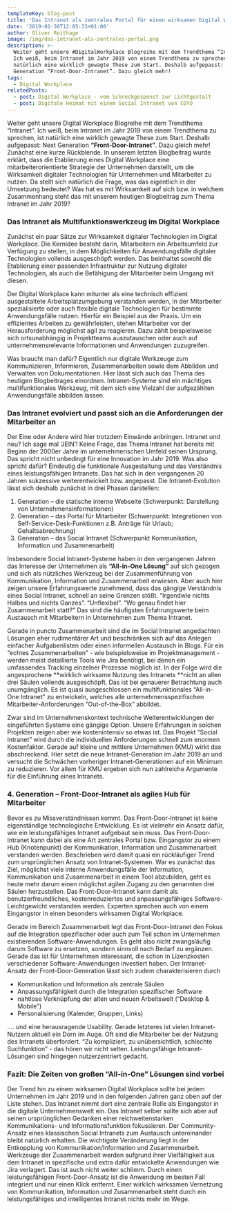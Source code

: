 ```yaml
---
templateKey: blog-post
title: 'Das Intranet als zentrales Portal für einen wirksamen Digital Workplace '
date: '2019-01-30T12:05:33+01:00'
author: Oliver Reithage
image: /img/das-intranet-als-zentrales-portal.png
description: >-
  Weiter geht unsere #DigitalWorkplace Blogreihe mit dem Trendthema “Intranet”.
  Ich weiß, beim Intranet im Jahr 2019 von einem Trendthema zu sprechen, ist
  natürlich eine wirklich gewagte These zum Start. Deshalb aufgepasst: Next
  Generation “Front-Door-Intranet”. Dazu gleich mehr! 
tags:
  - Digital Workplace
relatedPosts:
  - post: Digital Workplace - vom Schreckgespenst zur Lichtgestalt
  - post: Digitale Heimat mit einem Social Intranet von COYO
---
```

Weiter geht unsere Digital Workplace Blogreihe mit dem Trendthema “Intranet”. Ich weiß, beim Intranet im Jahr 2019 von einem Trendthema zu sprechen, ist natürlich eine wirklich gewagte These zum Start. Deshalb aufgepasst: Next Generation **“Front-Door-Intranet”**. Dazu gleich mehr! Zunächst eine kurze Rückblende. In unserem letzten Blogbeitrag wurde erklärt, dass die Etablierung eines Digital Workplace eine mitarbeiterorientierte Strategie der Unternehmen darstellt, um die Wirksamkeit digitaler Technologien für Unternehmen und Mitarbeiter zu nutzen. Da stellt sich natürlich die Frage, was das eigentlich in der Umsetzung bedeutet? Was hat es mit Wirksamkeit auf sich bzw. in welchem Zusammenhang steht das mit unserem heutigen Blogbeitrag zum Thema Intranet im Jahr 2019?

### Das Intranet als Multifunktionswerkzeug im Digital Workplace

Zunächst ein paar Sätze zur Wirksamkeit digitaler Technologien im Digital Workplace. Die Kernidee besteht darin, Mitarbeitern ein Arbeitsumfeld zur Verfügung zu stellen, in dem Möglichkeiten für Anwendungsfälle digitaler Technologien vollends ausgeschöpft werden. Das beinhaltet sowohl die Etablierung einer passenden Infrastruktur zur Nutzung digitaler Technologien, als auch die Befähigung der Mitarbeiter beim Umgang mit diesen.

Der Digital Workplace kann mitunter als eine technisch effizient ausgestaltete Arbeitsplatzumgebung verstanden werden, in der Mitarbeiter spezialisierte oder auch flexible digitale Technologien für bestimmte Anwendungsfälle nutzen. Hierfür ein Beispiel aus der Praxis. Um ein effizientes Arbeiten zu gewährleisten, stehen Mitarbeiter vor der Herausforderung möglichst agil zu reagieren. Dazu zählt beispielsweise sich ortsunabhängig in Projektteams auszutauschen oder auch auf unternehmensrelevante Informationen und Anwendungen zuzugreifen. 

Was braucht man dafür? Eigentlich nur digitale Werkzeuge zum Kommunizieren, Informieren, Zusammenarbeiten sowie dem Abbilden und Verwalten von Dokumentationen. Hier lässt sich auch das Thema des heutigen Blogbeitrages einordnen. Intranet-Systeme sind ein mächtiges multifunktionales Werkzeug, mit dem sich eine Vielzahl der aufgezählten Anwendungsfälle abbilden lassen. 

### Das Intranet evolviert und passt sich an die Anforderungen der Mitarbeiter an

Der Eine oder Andere wird hier trotzdem Einwände anbringen. Intranet und neu? Ich sage mal ‘JEIN’! Keine Frage, das Thema Intranet hat bereits mit Beginn der 2000er Jahre im unternehmerischen Umfeld seinen Ursprung. Das spricht nicht unbedingt für eine Innovation im Jahr 2019. Was also spricht dafür? Eindeutig die funktionale Ausgestaltung und das Verständnis eines leistungsfähigen Intranets. Das hat sich in den vergangenen 20 Jahren sukzessive weiterentwickelt bzw. angepasst. Die Intranet-Evolution lässt sich deshalb zunächst in drei Phasen darstellen: 

1. Generation – die statische interne Webseite (Schwerpunkt: Darstellung von Unternehmensinformationen)                                                                                                                                              
2. Generation – das Portal für Mitarbeiter (Schwerpunkt: Integrationen von Self-Service-Desk-Funktionen z.B. Anträge für Urlaub; Gehaltsabrechnung)                                                    
3. Generation – das Social Intranet (Schwerpunkt Kommunikation, Information und Zusammenarbeit)

Insbesondere Social Intranet-Systeme haben in den vergangenen Jahren das Interesse der Unternehmen als **“All-in-One Lösung”** auf sich gezogen und sich als nützliches Werkzeug bei der Zusammenführung von Kommunikation, Information und Zusammenarbeit erwiesen. Aber auch hier zeigen unsere Erfahrungswerte zunehmend, dass das gängige Verständnis eines Social Intranet, schnell an seine Grenzen stößt. “Irgendwie nichts Halbes und nichts Ganzes”. “Unflexibel”. “Wo genau findet hier Zusammenarbeit statt?” Das sind die häufigsten Erfahrungswerte beim Austausch mit Mitarbeitern in Unternehmen zum Thema Intranet. 

Gerade in puncto Zusammenarbeit sind die im Social Intranet angedachten Lösungen eher rudimentärer Art und beschränken sich auf das Anlegen einfacher Aufgabenlisten oder einen informellen Austausch in Blogs. Für ein “echtes Zusammenarbeiten” - wie beispielsweise im Projektmanagement - werden meist detaillierte Tools wie Jira benötigt, bei denen ein umfassendes Tracking einzelner Prozesse möglich ist. In der Folge wird die angesprochene **wirklich wirksame Nutzung des Intranets **nicht an allen drei Säulen vollends ausgeschöpft. Das ist bei genauerer Betrachtung auch unumgänglich. Es ist quasi ausgeschlossen ein multifunktionales “All-in-One Intranet” zu entwickeln, welches alle unternehmensspezifischen Mitarbeiter-Anforderungen “Out-of-the-Box” abbildet. 

Zwar sind im Unternehmenskontext technische Weiterentwicklungen der eingeführten Systeme eine gängige Option. Unsere Erfahrungen in solchen Projekten zeigen aber wie kostenintensiv so etwas ist. Das Projekt “Social Intranet” wird durch die individuellen Anforderungen schnell zum enormen Kostenfaktor. Gerade auf kleine und mittlere Unternehmen (KMU) wirkt das abschreckend. Hier setzt die neue Intranet-Generation im Jahr 2019 an und versucht die Schwächen vorheriger Intranet-Generationen auf ein Minimum zu reduzieren. Vor allem für KMU ergeben sich nun zahlreiche Argumente für die Einführung eines Intranets. 

### 4. Generation – Front-Door-Intranet als agiles Hub für Mitarbeiter

Bevor es zu Missverständnissen kommt. Das Front-Door-Intranet ist keine eigenständige technologische Entwicklung. Es ist vielmehr ein Ansatz dafür, wie ein leistungsfähiges Intranet aufgebaut sein muss. Das Front-Door-Intranet kann dabei als eine Art zentrales Portal bzw. Eingangstor zu einem Hub (Knotenpunkt) der Kommunikation, Information und Zusammenarbeit verstanden werden. Beschrieben wird damit quasi ein rückläufiger Trend zum ursprünglichen Ansatz von Intranet-Systemen. War es zunächst das Ziel, möglichst viele interne Anwendungsfälle der Information, Kommunikation und Zusammenarbeit in einem Tool abzubilden, geht es heute mehr darum einen möglichst agilen Zugang zu den genannten drei Säulen herzustellen. Das Front-Door-Intranet kann damit als benutzerfreundliches, kostenreduziertes und anpassungsfähiges Software-Leichtgewicht verstanden werden. Experten sprechen auch von einem Eingangstor in einen besonders wirksamen Digital Workplace. 

Gerade im Bereich Zusammenarbeit legt das Front-Door-Intranet den Fokus auf die Integration spezifischer oder auch zum Teil schon im Unternehmen existierenden Software-Anwendungen. Es geht also nicht zwangsläufig darum Software zu ersetzen, sondern sinnvoll nach Bedarf zu ergänzen. Gerade das ist für Unternehmen interessant, die schon in Lizenzkosten verschiedener Software-Anwendungen investiert haben. Der Intranet-Ansatz der Front-Door-Generation lässt sich zudem charakterisieren durch 

* Kommunikation und Information als zentrale Säulen 
* Anpassungsfähigkeit durch die Integration spezifischer Software 
* nahtlose Verknüpfung der alten und neuen Arbeitswelt (“Desktop & Mobile”) 
* Personalisierung (Kalender, Gruppen, Links)

.... und eine herausragende Usability. Gerade letzteres ist vielen Intranet-Nutzern aktuell ein Dorn im Auge. Oft sind die Mitarbeiter bei der Nutzung des Intranets überfordert. “Zu kompliziert, zu unübersichtlich, schlechte Suchfunktion” - das hören wir nicht selten. Leistungsfähige Intranet-Lösungen sind hingegen nutzerzentriert gedacht. 

### Fazit: Die Zeiten von großen “All-in-One” Lösungen sind vorbei

Der Trend hin zu einem wirksamen Digital Workplace sollte bei jedem Unternehmen im Jahr 2019 und in den folgenden Jahren ganz oben auf der Liste stehen. Das Intranet nimmt dort eine zentrale Rolle als Eingangstor in die digitale Unternehmenswelt ein. Das Intranet selber sollte sich aber auf seinen ursprünglichen Gedanken einer reichweitenstarken Kommunikations- und Informationsfunktion fokussieren. Der Community-Ansatz eines klassischen Social Intranets zum Austausch untereinander bleibt natürlich erhalten. Die wichtigste Veränderung liegt in der Entkopplung von Kommunikation/Information und Zusammenarbeit. Werkzeuge der Zusammenarbeit werden aufgrund ihrer Vielfältigkeit aus dem Intranet in spezifische und extra dafür entwickelte Anwendungen wie Jira verlagert. Das ist auch nicht weiter schlimm. Durch einen leistungsfähigen Front-Door-Ansatz ist die Anwendung im besten Fall integriert und nur einen Klick entfernt. Einer wirklich wirksamen Vernetzung von Kommunikation, Information und Zusammenarbeit steht durch ein leistungsfähiges und intelligentes Intranet nichts mehr im Wege.
